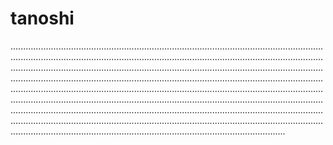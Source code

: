 # tanoshi

.............................................................................................................................................................................................................................................................................................................................................................................................................................................................................................................................................................................................................................................................................................................................................................................................................................................................................................................................................................................................................................................................................................................................................
